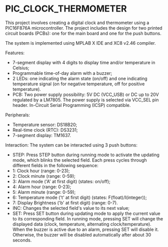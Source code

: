 # PIC_CLOCK_THERMOMETER

This project involves creating a digital clock and thermometer using a PIC16F876A microcontroller. The project includes the design for two printed circuit boards (PCBs): one for the main board and one for the push buttons.

The system is implemented using MPLAB X IDE and XC8 v2.46 compiler.

Features:
- 7-segment display with 4 digits to display time and/or temperature in Celsius;
- Programmable time-of-day alarm with a buzzer;
- 2 LEDs: one indicating the alarm state (on/off) and one indicating temperature signal (on for negative temperature, off for positive temperature).
- PCB: Two power supply possibility: 5V DC (VCC_USB) or DC up to 20V regulated by a LM7805. The power supply is selected via VCC_SEL pin header. In-Circuit Serial Programming (ICSP) compatible.

Peripherals:
- Temperature sensor: DS18B20;
- Real-time clock (RTC): DS3231;
- 7-segment display: TM1637.

Interaction:
The system can be interacted using 3 push buttons:
- STEP: Press STEP button during running mode to activate the updating mode, which blinks the selected field. Each press cycles through different fields in the following sequence:
- 1: Clock hour (range: 0-23);
- 2: Clock minute (range: 0-59);
- 3: Alarm mode ('A' at first digit) (states: on/off);
- 4: Alarm hour (range: 0-23);
- 5: Alarm minute (range: 0-59);
- 6: Temperature mode ('t' at first digit) (states: F(float)/I(integer));
- 7: Display Brightness ('b' at first digit) (range: 0-7).
- INC: Changes the selected field's value to its next value;
- SET: Press SET button during updating mode to apply the current value to its corresponding field. In running mode, pressing SET will change the displayed data (clock, temperature, alternating clock/temperature). When the buzzer is active due to an alarm, pressing SET will disable it. Otherwise, the buzzer will be disabled automatically after about 30 seconds.
